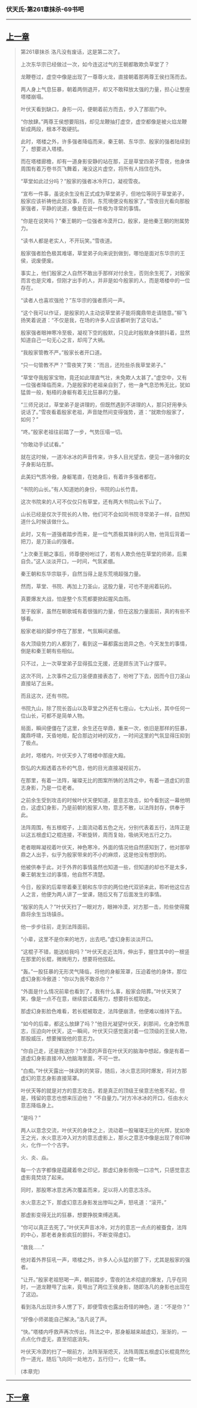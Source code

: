 ### 伏天氏-第261章抹杀-69书吧

--------
[上一章](./02fc911d3b60bc546bc94e75a5d74096.md)
--------


>
>
>
>第261章抹杀
>洛凡没有废话，这是第二次了。
>
>上次东华宗已经做过一次，如今连这过气的王朝都敢欺负草堂了？
>
>龙鞭卷过，虚空中像是出现了一尊尊火龙，直接朝着那两尊王侯扫荡而去。
>
>两人身上气息狂暴，朝着两侧退开，却又不敢释放太强的力量，担心让整座塔楼崩塌。
>
>叶伏天看到缺口，身形一闪，便朝着前方而去，步入了那扇门中。
>
>“你放肆。”两尊王侯想要阻挡，却见龙鞭抽打虚空，虚空都像是被火焰龙鞭斩成两段，根本不敢硬抗。
>
>此时，塔楼之外，许多强者降临而来，秦王朝、东华宗、殷家的强者陆续到了，想要进入塔楼。
>
>而在塔楼廊檐，却有一道身影安静的站在那，正是草堂四弟子雪夜，他身体周围有着万卷书页飞舞着，淹没这片虚空，将所有人挡住在外。
>
>“草堂如此过分吗？”殷家的强者冰冷开口，凝视雪夜。
>
>“宣布一件事，虽说余生没有正式成为草堂弟子，但地位等同于草堂弟子，殷家应该祈祷他此刻没事，否则，东荒境便没有殷家了。”雪夜目光看向那殷家强者，平静的说道，像是在说一件极为寻常的事情。
>
>“你是在说笑吗？”秦王朝的一位强者冷漠开口，殷家，是他秦王朝的附属势力。
>
>“读书人都是老实人，不开玩笑。”雪夜道。
>
>殷家强者脸色极其难堪，草堂弟子向来说到做到，哪怕是面对东华宗的王侯，说废便废。
>
>事实上，他们殷家之人自然不敢出手那样对付余生，否则余生死了，对殷家而言也是灾难，但刚才出手的人，并非是如今殷家的人，而是塔楼中的一位存在。
>
>“读者人也喜欢强抢？”东华宗的强者质问一声。
>
>“这个我可以作证，是殷家的人主动说草堂弟子能将魔鼎带走请随意。”柳飞扬笑着说道：“不仅是我，在场的许多人应该都听到了这句话。”
>
>殷家强者眼神寒冷至极，凝视下空的殷默，只见此时殷默身体颤抖着，显然知道自己一句无心之言，却闯了大祸。
>
>“我殷家管教不严。”殷家长者开口道。
>
>“只一句管教不严？”雪夜笑了笑：“而且，还险些杀我草堂弟子。”
>
>“草堂夺我殷家宝物，竟还如此理直气壮，未免欺人太甚了。”虚空中，又有一位强者降临而来，乃是殷家的老祖亲自到了，他一身气息恐怖无比，犹如猛兽一般，魁梧的身躯有着无比狂暴的力量。
>
>“三师兄说过，草堂弟子是讲理的，但既然遇到不讲理的人，那只好用拳头说话了。”雪夜看着殷家老祖，声音陡然间变得强势，道：“就欺你殷家了，如何？”
>
>“咚。”殷家老祖往前踏了一步，气势压塌一切。
>
>“你敢动手试试看。”
>
>就在这时候，一道冷冰冰的声音传来，许多人目光望去，便见一道冷傲的女子身影站在那。
>
>此美妇气质冷傲，身躯笔直，在她身后，有着许多强者都在。
>
>“书院的山长。”有人知道她的身份，书院的山长竹青。
>
>这次书院来的人可不仅仅只有草堂，还有两大书院山长下山了。
>
>山长已经是仅次于院长的人物，他们可不会如同书院寻常弟子一样，自然知道什么时候该做什么。
>
>此时，又有一道强者踏步而来，是一位气质极其锋利的人物，他背后背着一把刀，是刀圣山的强者。
>
>“上次秦王朝之事后，师尊便吩咐过了，若有人欺负他在草堂的师弟，后果自负。”这人淡淡开口，一时间，气氛紧绷。
>
>秦王朝和东华宗联手，自然当得上是东荒境超强力量。
>
>然而，草堂、书院、再加上刀圣山，这股力量，可也不是闹着玩的。
>
>真要爆发大战，怕是整个东荒都要掀起腥风血雨。
>
>至于殷家，虽然在朝歌城有着很强的力量，但在这股力量面前，真的有些不够看。
>
>殷家老祖的脚步停在了那里，气氛瞬间紧绷。
>
>各大顶级势力的人都到了，看到这一幕都露出诡异之色，今天发生的事情，倒是和秦王朝有些相似。
>
>只不过，上一次草堂弟子显得孤立无援，还是顾东流下山才摆平。
>
>这次不同，上次事件之后刀圣便直接表态了，吩咐了下去，因而今日刀圣山直接站了出来。
>
>而且这次，还有书院。
>
>书院九山，除了院长首山以及草堂之外还有七座山，七大山长，其中任何一位山长，可都不是简单人物。
>
>局面，瞬间便僵在了这里，余生还在举鼎，重来一次，依旧是那样的狂暴，魔鼎呼啸，天昏地暗，配合那边对峙的双方，一时间这里的气氛显得压抑到了极点。
>
>此时，塔楼内，叶伏天步入了塔楼中那座大殿。
>
>恢弘的大殿透着古朴的气息，他的目光直接凝视前方。
>
>在那里，有着一法阵，璀璨无比的图案所铸的法阵之中，有着一道虚幻的意志身影，乃是一位老者。
>
>之前余生受到攻击的时候叶伏天便知道，是意志攻击，如今看到这一幕他明白，这虚幻身影，乃是前朝的殷家人物，意志不散，以法阵封存，供奉于此。
>
>法阵周围，有五根棍子，上面流动着五色之光，分别代表着五行，法阵正是以这五根虚幻之棍连接，不断旋转，周而复始，吸纳天地五行之力。
>
>老者眼眸凝视着叶伏天，神色寒冷，外面的情况他自然感知到了，他对那举鼎之人出手，似乎为殷家带来的不小的麻烦，这是他没有想到的。
>
>他被供奉于此，对于外界的事情虽然也知道一些，但知道的却也不是太多，秦王朝发生过的事情，他自然不清楚。
>
>今日，殷家的后辈带着秦王朝和东华宗的两位绝代双骄来此，聆听他这位古人之言，他便为两人讲了一堂课，随后又有了后面发生的事情。
>
>“殷家的先人？”叶伏天扫了一眼对方，眼神冷漠，对方那一击，险些使得魔鼎将余生当场镇杀。
>
>他一步步往前，走到法阵面前。
>
>“小辈，这里不是你来的地方，出去吧。”虚幻身影淡淡开口。
>
>“这棍子不错，能送给我吗？”叶伏天走近法阵，伸出手，握住其中的一根竖在那里的长棍，微微用力，想要将他拔起。
>
>“轰。”一股狂暴的无形灵气降临，将他的身躯笼罩，压迫着他的身体，那位虚幻身影冷傲道：“你以为我不敢杀你？”
>
>“外面是什么情况前辈也看到了，我有什么事，殷家会陪葬。”叶伏天笑了笑，像是一点不在意，继续尝试着用力，想要将长棍取走。
>
>那虚幻身影脸色难看，若长棍被取走，法阵便崩溃，他便难以维持下去。
>
>“如今的后辈，都这么放肆了吗？”他目光凝望叶伏天，刹那间，化身恐怖意志，压迫向叶伏天，这一瞬间，叶伏天只感觉面对着一位顶级的王侯人物，那股威压，想要摧毁他的意志力。
>
>“你自己走，还是我送你？”冷漠的声音在叶伏天的脑海中想起，像是有着一道虚幻身影直接冲入他脑海里面，不可一世。
>
>“白痴。”叶伏天露出一抹讽刺的笑容，随后，冰火意志同时爆发，将对方那虚幻的意志身影直接笼罩。
>
>叶伏天等的就是对方的意志攻击，若是真正的顶级王侯意志他惹不起，但是，残留的意志也想来压迫他？
>“不自量力。”对方冷冰冰的开口，任由水火意志降临身上。
>
>“是吗？”
>
>两人以意念交流，叶伏天的身体之上，流动着一股璀璨无比的光辉，犹如帝王之光，水火意志冲入对方的意志虚影上，那火之意志中像是出现了帝印神火，化作一个个古字。
>
>火、炎、焱。
>
>每一个古字都像是蕴藏着帝之印记，那虚幻身影倒吸一口凉气，只感觉意志虚影竟焚烧了起来。
>
>同时，那股寒冰意志再次覆盖而来，足以将人的意志冻杀。
>
>水火意志之下，那虚幻意志身影发出惨叫之声，怒吼道：“滚开。”
>
>那虚影变得无比的狂暴，想要挣脱束缚逃离。
>
>“你可以真正去死了。”叶伏天声音冰冷，对方的意志一点点的被蚕食，法阵的中心，那老者身影疯狂的颤抖，不断变得虚幻。
>
>“救我……”
>
>他对着外界狂吼一声，塔楼之外，许多人心头猛的颤了下，尤其是殷家的强者。
>
>“让开。”殷家老祖怒喝一声，朝前踏步，雪夜的法术彻底的爆发，几乎在同时，一道龙鞭甩了出来，竟甩出了两位王侯身影，随即洛凡的身影也出现在了这边。
>
>看到洛凡出现许多人愣了下，即便雪夜也露出奇怪的神色，道：“不是你？”
>
>“好像小师弟能自己解决。”洛凡说了声。
>
>“快。”塔楼内呼救声再次传出，阵法之中，那身躯越来越虚幻，渐渐的，一点点化作虚无，直至彻底消失。
>
>叶伏天冷漠的扫了一眼前方，法阵渐渐熄灭，法阵周围五根虚幻长棍竟然化作一道光，随后飞向同一处地方，五行归一，化做一体。
>
>(本章完)
>
>

--------
[下一章](./52976c7e188e77f798f0fcdb3b4c7034.md)
--------
